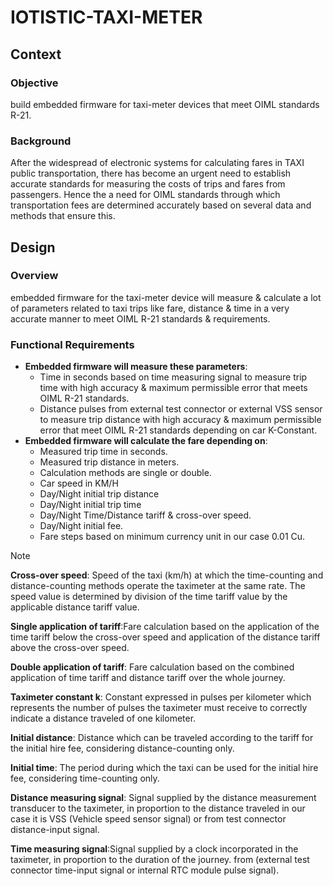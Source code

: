 # IOTISTIC-TAXI-METER
## Context

### Objective
build embedded firmware for taxi-meter devices that meet OIML standards R-21.

### Background
After the widespread of electronic systems for calculating fares in TAXI public transportation, there has become an urgent need to establish accurate standards for measuring the costs of trips and fares from passengers. Hence the a need for OIML standards through which transportation fees are determined accurately based on several data and methods that ensure this.

## Design
### Overview
embedded firmware for the taxi-meter device will measure & calculate a lot of parameters related to taxi trips like fare, distance & time in a very accurate manner to meet OIML R-21 standards & requirements.

### Functional Requirements
+ **Embedded firmware will measure these parameters**:
  - Time in seconds based on time measuring signal to measure trip time with high accuracy & maximum permissible error that meets OIML R-21 standards.
  - Distance pulses from external test connector or external VSS sensor to measure trip distance with high accuracy & maximum permissible error that meet OIML R-21 standards depending on car K-Constant.
+ **Embedded firmware will calculate the fare depending on**:
  - Measured trip time in seconds.
  - Measured trip distance in meters.
  - Calculation methods are single or double.
  - Car speed in KM/H
  - Day/Night initial trip distance
  - Day/Night initial trip time
  - Day/Night Time/Distance tariff & cross-over speed.
  - Day/Night initial fee.
  - Fare steps based on minimum currency unit in our case 0.01 Cu.
 
> [!NOTE]
> **Cross-over speed**: Speed of the taxi (km/h) at which the time-counting and distance-counting methods operate the taximeter at the same rate. The speed value is determined by division of the time tariff value by the applicable distance tariff value.
> 
> **Single application of tariff**:Fare calculation based on the application of the time tariff below the cross-over speed and application of the distance tariff above the cross-over speed.
> 
> **Double application of tariff**: Fare calculation based on the combined application of time tariff and distance tariff over the whole journey.
>
> **Taximeter constant k**: Constant expressed in pulses per kilometer which represents the number of pulses the taximeter must receive to correctly indicate a distance traveled of one kilometer.
>
> **Initial distance**: Distance which can be traveled according to the tariff for the initial hire fee, considering distance-counting only.
>
> **Initial time**: The period during which the taxi can be used for the initial hire fee, considering time-counting only.
>
> **Distance measuring signal**: Signal supplied by the distance measurement transducer to the taximeter, in proportion to the distance traveled in our case it is VSS (Vehicle speed sensor signal) or from test connector distance-input signal.
>
> **Time measuring signal**:Signal supplied by a clock incorporated in the taximeter, in proportion to the duration of the journey. from (external test connector time-input signal or internal RTC module pulse signal).


